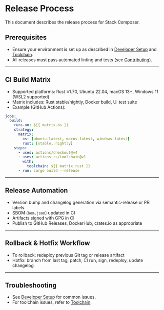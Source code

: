 # Release Process

This document describes the release process for Stack Composer.

## Prerequisites

- Ensure your environment is set up as described in [Developer Setup](../../developer-extensibility-docs/dev-setup.md) and [Toolchain](../../toolchain.md).
- All releases must pass automated linting and tests (see [Contributing](../../community-contribution/contributing.md)).

---

## CI Build Matrix

- Supported platforms: Rust ≥1.70, Ubuntu 22.04, macOS 13+, Windows 11 (WSL2 supported)
- Matrix includes: Rust stable/nightly, Docker build, UI test suite
- Example (GitHub Actions):

```yaml
jobs:
  build:
    runs-on: ${{ matrix.os }}
    strategy:
      matrix:
        os: [ubuntu-latest, macos-latest, windows-latest]
        rust: [stable, nightly]
    steps:
      - uses: actions/checkout@v4
      - uses: actions-rs/toolchain@v1
        with:
          toolchain: ${{ matrix.rust }}
      - run: cargo build --release
```

---

## Release Automation

- Version bump and changelog generation via semantic-release or PR labels
- SBOM (`bom.json`) updated in CI
- Artifacts signed with GPG in CI
- Publish to GitHub Releases, DockerHub, crates.io as appropriate

---

## Rollback & Hotfix Workflow

- To rollback: redeploy previous Git tag or release artifact
- Hotfix: branch from last tag, patch, CI run, sign, redeploy, update changelog

---

## Troubleshooting

- See [Developer Setup](../../developer-extensibility-docs/dev-setup.md#troubleshooting) for common issues.
- For toolchain issues, refer to [Toolchain](../../toolchain.md#troubleshooting).
